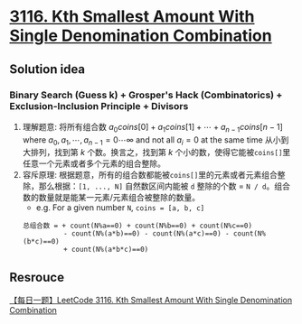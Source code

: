 # [3116. Kth Smallest Amount With Single Denomination Combination](https://leetcode.com/problems/kth-smallest-amount-with-single-denomination-combination/description/)

## Solution idea
### Binary Search (Guess k) + Grosper's Hack (Combinatorics) + Exclusion-Inclusion Principle + Divisors
1. 理解题意: 将所有组合数 $a_0coins[0] + a_1coins[1] + \cdots + a_{n-1}coins[n-1]$ where $a_0, a_1, \cdots, a_{n-1} = 0\cdots \infty$ and not all $a_i = 0$ at the same time 从小到大排列，找到第 $k$ 个数。换言之，找到第 $k$ 个小的数，使得它能被`coins[]`里任意一个元素或者多个元素的组合整除。
2. 容斥原理: 根据题意，所有的组合数都能被`coins[]`里的元素或者元素组合整除，那么根据：`[1, ..., N]` 自然数区间内能被 `d` 整除的个数 = `N / d`。组合数的数量就是能某一元素/元素组合被整除的数量。
    - e.g. For a given number `N`, `coins = [a, b, c]`
    ```
    总组合数 = + count(N%a==0) + count(N%b==0) + count(N%c==0) 
              - count(N%(a*b)==0) - count(N%(a*c)==0) - count(N%(b*c)==0)
              + count(N%(a*b*c)==0)
    ```


## Resrouce
[【每日一题】LeetCode 3116. Kth Smallest Amount With Single Denomination Combination](https://www.youtube.com/watch?v=R63BH6UDQXQ&ab_channel=HuifengGuan)
